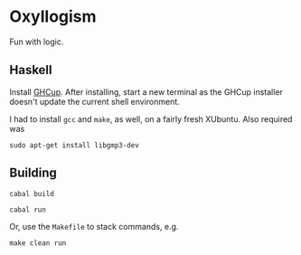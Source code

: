 # Oxyllogism

Fun with logic.

## Haskell

Install [GHCup](https://www.haskell.org/ghcup/).
After installing, start a new terminal as the GHCup installer doesn't update the current shell environment.

I had to install `gcc` and `make`, as well, on a fairly fresh XUbuntu.
Also required was 

    sudo apt-get install libgmp3-dev

## Building

`cabal build`

`cabal run`

Or, use the `Makefile` to stack commands, e.g.

`make clean run`